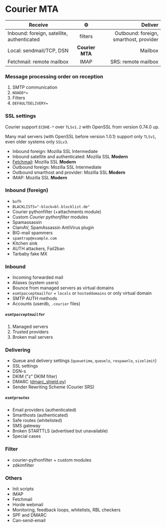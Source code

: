 # Courier MTA


| Receive                                    | :gear:  |                                Deliver |
| ------------------------------------------ | :-----: | -------------------------------------: |
| Inbound: foreign, satellite, authenticated | filters | Outbound: foreign, smarthost, provider |
| Local: sendmail/TCP, DSN           | **Courier MTA** |                                Mailbox |
| Fetchmail: remote mailbox          |      IMAP       |                    SRS: remote mailbox |


### Message processing order on reception

1. SMTP communication
1. `NOADD*=`
1. Filters
1. `DEFAULTDELIVERY=`

### SSL settings

Courier support `ECDHE-*` over `TLSv1.2` with OpenSSL from version 0.74.0 up.

Many mail servers (with OpenSSL before version 1.0.1) support only `TLSv1`, even older systems only `SSLv3`.

- Inbound foreign: Mozilla SSL Intermediate
- Inbound satellite and authenticated: Mozilla SSL **Modern**
- [Fetchmail](http://www.fetchmail.info/fetchmail-man.html#8): Mozilla SSL **Modern**
- Outbound foreign: Mozilla SSL Intermediate
- Outbound smarthost and provider: Mozilla SSL **Modern**
- IMAP: Mozilla SSL **Modern**


### Inbound (foreign)

- `bofh`
- `BLACKLISTS="-block=bl.blocklist.de"`
- Courier pythonfilter (+attachments module)
- Custom *Courier pythonfilter* modules
- Spamassassin
- ClamAV, SpamAssassin AntiVirus plugin
- BIG-mail spammers
- `spamtrap@example.com`
- Kitchen sink
- AUTH attackers, Fail2ban
- Tarbaby fake MX

### Inbound

- Incoming forwarded mail
- Aliases (system users)
- Bounce from managed servers as virtual domains
- `esmtpacceptmailfor` + `locals` or `hosteddomains` or only virtual domain
- SMTP AUTH methods
- Accounts (userdb, `.courier` files)

##### `esmtpacceptmailfor`

1. Managed servers
2. Trusted providers
3. Broken mail servers

### Delivering

- Queue and delivery settings (`queuetime`, `queuelo`, `respawnlo`, `sizelimit`)
- SSL settings
- DSN-s
- DKIM ("z" DKIM filter)
- DMARC ([dmarc_shield.py](http://linode.fmp.com/contrib/dmarc_shield.py))
- Sender Rewriting Scheme (Courier SRS)

##### `esmtproutes`

- Email providers (authenticated)
- Smarthosts (authenticated)
- Safe routes (whitelisted)
- SMS gateway
- Broken STARTTLS (advertised but unavailable)
- Special cases

### Filter

- courier-pythonfilter + custom modules
- zdkimfilter

### Others

- Init scripts
- IMAP
- Fetchmail
- Horde webmail
- Monitoring, feedback loops, whitelists, RBL checkers
- SPF and DMARC
- Can-send-email
